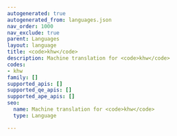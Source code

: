 ```yaml
---
autogenerated: true
autogenerated_from: languages.json
nav_order: 1000
nav_exclude: true
parent: Languages
layout: language
title: <code>khw</code>
description: Machine translation for <code>khw</code>
codes:
- khw
family: []
supported_apis: []
supported_qe_apis: []
supported_ape_apis: []
seo:
  name: Machine translation for <code>khw</code>
  type: Language

---
```


